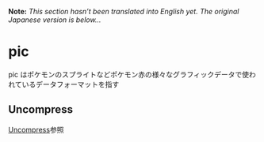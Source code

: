 **Note:** _This section hasn’t been translated into English yet. The original Japanese version is below…_

# pic

pic はポケモンのスプライトなどポケモン赤の様々なグラフィックデータで使われているデータフォーマットを指す

## Uncompress

[Uncompress](./uncompress.md)参照

